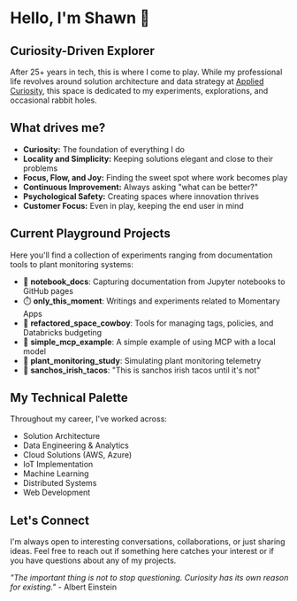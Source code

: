 # Hello, I'm Shawn 👋

## Curiosity-Driven Explorer

After 25+ years in tech, this is where I come to play. While my professional life revolves around solution architecture and data strategy at [Applied Curiosity](https://appliedcuriosity.ai), this space is dedicated to my experiments, explorations, and occasional rabbit holes.

## What drives me?

- **Curiosity:** The foundation of everything I do
- **Locality and Simplicity:** Keeping solutions elegant and close to their problems
- **Focus, Flow, and Joy:** Finding the sweet spot where work becomes play
- **Continuous Improvement:** Always asking "what can be better?"
- **Psychological Safety:** Creating spaces where innovation thrives
- **Customer Focus:** Even in play, keeping the end user in mind

## Current Playground Projects

Here you'll find a collection of experiments ranging from documentation tools to plant monitoring systems:

- 📝 **notebook_docs**: Capturing documentation from Jupyter notebooks to GitHub pages
- ⏱️ **only_this_moment**: Writings and experiments related to Momentary Apps
- 🤠 **refactored_space_cowboy**: Tools for managing tags, policies, and Databricks budgeting
- 🤖 **simple_mcp_example**: A simple example of using MCP with a local model
- 🌱 **plant_monitoring_study**: Simulating plant monitoring telemetry
- 🌮 **sanchos_irish_tacos**: "This is sanchos irish tacos until it's not"

## My Technical Palette

Throughout my career, I've worked across:
- Solution Architecture
- Data Engineering & Analytics
- Cloud Solutions (AWS, Azure)
- IoT Implementation
- Machine Learning
- Distributed Systems
- Web Development

## Let's Connect

I'm always open to interesting conversations, collaborations, or just sharing ideas. Feel free to reach out if something here catches your interest or if you have questions about any of my projects.

*"The important thing is not to stop questioning. Curiosity has its own reason for existing."* - Albert Einstein
